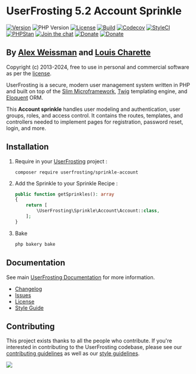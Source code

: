 # UserFrosting 5.2 Account Sprinkle

[![Version](https://img.shields.io/github/v/release/userfrosting/sprinkle-account?include_prereleases)](https://github.com/userfrosting/sprinkle-account/releases)
![PHP Version](https://img.shields.io/badge/php-%5E8.1-brightgreen)
[![License](https://img.shields.io/badge/license-MIT-brightgreen.svg)](LICENSE.md)
[![Build](https://img.shields.io/github/actions/workflow/status/userfrosting/sprinkle-account/Build.yml?branch=5.2&logo=github)](https://github.com/userfrosting/sprinkle-account/actions)
[![Codecov](https://codecov.io/gh/userfrosting/sprinkle-account/branch/5.2/graph/badge.svg)](https://app.codecov.io/gh/userfrosting/sprinkle-account/branch/5.2)
[![StyleCI](https://github.styleci.io/repos/448371817/shield?branch=5.2&style=flat)](https://github.styleci.io/repos/448371817)
[![PHPStan](https://img.shields.io/github/actions/workflow/status/userfrosting/sprinkle-account/PHPStan.yml?branch=5.2&label=PHPStan)](https://github.com/userfrosting/sprinkle-account/actions/workflows/PHPStan.yml)
[![Join the chat](https://img.shields.io/badge/Chat-UserFrosting-brightgreen?logo=Rocket.Chat)](https://chat.userfrosting.com)
[![Donate](https://img.shields.io/badge/Open_Collective-Donate-blue?logo=Open%20Collective)](https://opencollective.com/userfrosting#backer)
[![Donate](https://img.shields.io/badge/Ko--fi-Donate-blue?logo=ko-fi&logoColor=white)](https://ko-fi.com/lcharette)

## By [Alex Weissman](https://alexanderweissman.com) and [Louis Charette](https://bbqsoftwares.com)

Copyright (c) 2013-2024, free to use in personal and commercial software as per the [license](LICENSE.md).

UserFrosting is a secure, modern user management system written in PHP and built on top of the [Slim Microframework](http://www.slimframework.com/), [Twig](http://twig.sensiolabs.org/) templating engine, and [Eloquent](https://laravel.com/docs/10.x/eloquent#introduction) ORM.

This **Account sprinkle** handles user modeling and authentication, user groups, roles, and access control. It contains the routes, templates, and controllers needed to implement pages for registration, password reset, login, and more.

## Installation
1. Require in your [UserFrosting](https://github.com/userfrosting/UserFrosting) project : 
    ``` 
    composer require userfrosting/sprinkle-account
    ```

2. Add the Sprinkle to your Sprinkle Recipe : 
    ```php
    public function getSprinkles(): array
    {
        return [
            \UserFrosting\Sprinkle\Account\Account::class,
        ];
    }
    ```

3. Bake
    ```bash
    php bakery bake
    ```

## Documentation
See main [UserFrosting Documentation](https://learn.userfrosting.com) for more information.

- [Changelog](CHANGELOG.md)
- [Issues](https://github.com/userfrosting/UserFrosting/issues)
- [License](LICENSE.md)
- [Style Guide](https://github.com/userfrosting/.github/blob/main/.github/STYLE-GUIDE.md)

## Contributing

This project exists thanks to all the people who contribute. If you're interested in contributing to the UserFrosting codebase, please see our [contributing guidelines](https://github.com/userfrosting/UserFrosting/blob/5.2/.github/CONTRIBUTING.md) as well as our [style guidelines](.github/STYLE-GUIDE.md).

[![](https://opencollective.com/userfrosting/contributors.svg?width=890&button=true)](https://github.com/userfrosting/sprinkle-core/graphs/contributors)
